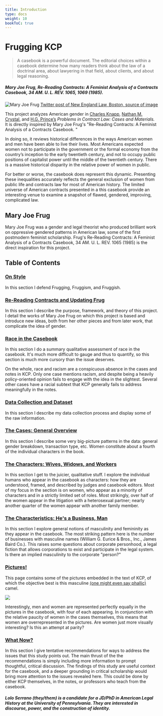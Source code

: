 ```yaml
---
title: Introduction
type: docs
weight: 10
bookToC: true
---
```


# Frugging KCP

> A casebook is a powerful document. The editorial choices within a casebook determine how many readers think about the law of a doctrinal area, about lawyering in that field, about clients, and about legal reasoning.

##### Mary Joe Frug, Re-Reading Contracts: A Feminist Analysis of a Contracts Casebook, 34 AM. U. L. REV. 1065, 1069 (1985).

![Mary Joe Frug](/img/maryjoe.jpg)
[Twitter post of New England Law, Boston, source of image](https://twitter.com/newenglandlaw/status/1111255740487004161)

This project analyzes American gender in [Charles Knapp](https://www.uchastings.edu/people/charles-knapp/), [Nathan M. Crystal](https://www.cgcfirm.com/people/nathan-m-crystal/), and [H.G. Prince’s](https://www.uchastings.edu/people/h-g-prince/) *Problems in Contract Law: Cases and Materials.* It is directly inspired by Mary Joe Frug's "Re-Reading Contracts: A Feminist Analysis of a Contracts Casebook. "

In doing so, it reviews historical differences in the ways American women and men have been able to live their lives. Most Americans expected women not to participate in the government or the formal economy from the country’s inception to the early twentieth century, and not to occupy public positions of capitalist power until the middle of the twentieth century. There is a massive historical disparity in the relative power of women in public.

For better or worse, the casebook does represent this dynamic. Presenting these inequalities accurately reflects the general exclusion of women from public life and contracts law for most of American history. The limited universe of American contracts presented in a this casebook provide an interesting venue to examine a snapshot of flawed, gendered, improving, complicated law.

## Mary Joe Frug 

Mary Joe Frug was a gender and legal theorist who produced brilliant work on oppressive gendered patterns in American law, some of the first postmodern feminist scholarship. Frug's Re-Reading Contracts: A Feminist Analysis of a Contracts Casebook, 34 AM. U. L. REV. 1065 (1985) is the direct inspiration for this project. 


## Table of Contents

### [On Style](/docs/on_style)

In this section I defend Frugging, Fruggism, and Fruggish. 

### [Re-Reading Contracts and Updating Frug](/docs/rereading)

In this section I describe the purpose, framework, and theory of this project. I detail the works of Mary Joe Frug on which this project is based and introduce new ideas, both from her other pieces and from later work, that complicate the idea of gender. 

### [Race in the Casebook](/docs/race)

In this section I do a summary qualitative assessment of race in the casebook. It's much more difficult to gauge and thus to quantify, so this section is much more cursory than the issue deserves. 

On the whole, race and racism are a conspicuous absence in the cases and notes in KCP. Only one case mentions racism, and despite being a heavily policy-oriented opinion fails to engage with the idea in the slightest. Several other cases have a racial subtext that KCP generally fails to address meaningfully in the notes. 

### [Data Collection and Dataset](/docs/dataset)

In this section I describe my data collection process and display some of the raw information. 

### [The Cases: General Overview](/docs/cases)

In this section I describe some very big-picture patterns in the data: general gender breakdown, transaction type, etc. Women constitute about a fourth of the individual characters in the book.

### [The Characters: Wives, Widows, and Workers](/docs/characters/_index)

In this section I get to the juicier, qualitative stuff. I explore the individual humans who appear in the casebook as characters: how they are understood, framed, and described by judges and casebook editors. Most of my focus in the section is on women, who appear as a minority of characters and in a strictly limited set of roles. Most strikingly, over half of the women appear in the litigation with a heterosexual partner; nearly another quarter of the women appear with another family member. 

### [The Characteristics: He's a Business, Man](/docs/trying)

In this section I explore general notions of masculinity and femininity as they appear in the casebook. The most striking pattern here is the number of businesses with masculine names (William G. Eurice & Bros., Inc., James Baird Co.). This raises some questions about corporate personhood, a legal fiction that allows corporations to exist and participate in the legal system. Is there an implied masculinity to the corporate "person?"

### [Pictures!](/docs/pics)

This page contains some of the pictures embedded in the text of KCP, of which the objective best is this masculine [(one might even say phallic)](https://www.nytimes.com/1992/03/20/opinion/joe-camel-an-xrated-smoke.html) camel. 

![ ](/pics/misc/misc1.png)

Interestingly, men and women are represented perfectly equally in the pictures in the casebook, with four of each appearing. In conjunction with the relative paucity of women in the cases themselves, this means that women are overrepresented in the pictures. Are women just more visually interesting? Is this an attempt at parity? 

### [What Now?](/docs/so_what)

In this section I give tentative recommendations for ways to address the issues that this study points out. The main thrust of the the recommendations is simply including more information to prompt thoughtful, critical discussion. The findings of this study are useful context for the casebook, and a deeper grounding in critical scholarship would bring more attention to the issues revealed here. This could be done by either KCP themselves, in the notes, or professors who teach from the casebook. 

##### Lolo Serrano (they/them) is a candidate for a JD/PhD in American Legal History at the University of Pennsylvania. They are interested in discourse, power, and the construction of identity. 